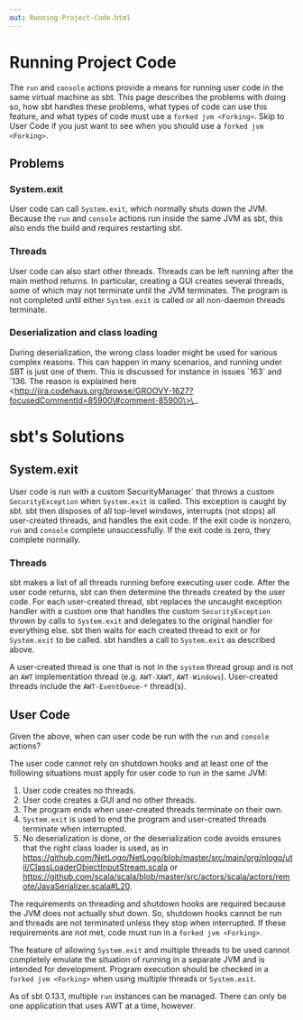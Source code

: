 ```yaml
---
out: Running-Project-Code.html
---
```


Running Project Code
====================

The `run` and `console` actions provide a means for running user code in
the same virtual machine as sbt. This page describes the problems with
doing so, how sbt handles these problems, what types of code can use
this feature, and what types of code must use a `forked jvm <Forking>`.
Skip to User Code if you just want to see when you should use a
`forked jvm <Forking>`.

Problems
--------

### System.exit

User code can call `System.exit`, which normally shuts down the JVM.
Because the `run` and `console` actions run inside the same JVM as sbt,
this also ends the build and requires restarting sbt.

### Threads

User code can also start other threads. Threads can be left running
after the main method returns. In particular, creating a GUI creates
several threads, some of which may not terminate until the JVM
terminates. The program is not completed until either `System.exit` is
called or all non-daemon threads terminate.

### Deserialization and class loading

During deserialization, the wrong class loader might be used for various
complex reasons. This can happen in many scenarios, and running under
SBT is just one of them. This is discussed for instance in issues
\`163\` and \`136. The reason is
explained
here \<http://jira.codehaus.org/browse/GROOVY-1627?focusedCommentId=85900\#comment-85900\>\_.

sbt's Solutions
===============

System.exit
-----------

User code is run with a custom SecurityManager\` that throws a custom
`SecurityException` when `System.exit` is called. This exception is
caught by sbt. sbt then disposes of all top-level windows, interrupts
(not stops) all user-created threads, and handles the exit code. If the
exit code is nonzero, `run` and `console` complete unsuccessfully. If
the exit code is zero, they complete normally.

### Threads

sbt makes a list of all threads running before executing user code.
After the user code returns, sbt can then determine the threads created
by the user code. For each user-created thread, sbt replaces the
uncaught exception handler with a custom one that handles the custom
`SecurityException` thrown by calls to `System.exit` and delegates to
the original handler for everything else. sbt then waits for each
created thread to exit or for `System.exit` to be called. sbt handles a
call to `System.exit` as described above.

A user-created thread is one that is not in the `system` thread group
and is not an `AWT` implementation thread (e.g. `AWT-XAWT`,
`AWT-Windows`). User-created threads include the `AWT-EventQueue-*`
thread(s).

User Code
---------

Given the above, when can user code be run with the `run` and `console`
actions?

The user code cannot rely on shutdown hooks and at least one of the
following situations must apply for user code to run in the same JVM:

1.  User code creates no threads.
2.  User code creates a GUI and no other threads.
3.  The program ends when user-created threads terminate on their own.
4.  `System.exit` is used to end the program and user-created threads
    terminate when interrupted.
5.  No deserialization is done, or the deserialization code avoids
    ensures that the right class loader is used, as in
    <https://github.com/NetLogo/NetLogo/blob/master/src/main/org/nlogo/util/ClassLoaderObjectInputStream.scala>
    or
    <https://github.com/scala/scala/blob/master/src/actors/scala/actors/remote/JavaSerializer.scala#L20>.

The requirements on threading and shutdown hooks are required because
the JVM does not actually shut down. So, shutdown hooks cannot be run
and threads are not terminated unless they stop when interrupted. If
these requirements are not met, code must run in a
`forked jvm <Forking>`.

The feature of allowing `System.exit` and multiple threads to be used
cannot completely emulate the situation of running in a separate JVM and
is intended for development. Program execution should be checked in a
`forked jvm <Forking>` when using multiple threads or `System.exit`.

As of sbt 0.13.1, multiple `run` instances can be managed. There can
only be one application that uses AWT at a time, however.

